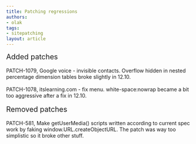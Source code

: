 ```yaml
---
title: Patching regressions
authors:
- olak
tags:
- sitepatching
layout: article
---
```

<span style="font-size: 140%">Added patches</span><br/><br/>PATCH-1079, Google voice - invisible contacts. Overflow hidden in nested percentage dimension tables broke slightly in 12.10.<br/><br/>PATCH-1078, itslearning.com - fix menu. white-space:nowrap became a bit too aggressive after a fix in 12.10.<br/><br/><span style="font-size: 140%">Removed patches</span><br/><br/>PATCH-581, Make getUserMedia() scripts written according to current spec work by faking window.URL.createObjectURL. The patch was way too simplistic so it broke other stuff.
